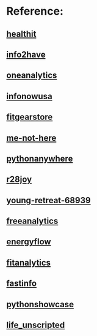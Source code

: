 


Reference:  
=======

## [healthit](http://healthit.somee.com) 
## [info2have](http://info2have.000webhostapp.com) 
## [oneanalytics](http://oneanalytics.weebly.com) 
## [infonowusa](http://infonowusa.wordpress.com) 
## [fitgearstore](http://atang148.wixsite.com/fitgearstore) 
## [me-not-here](http://me-not-here.weebly.com) 
## [pythonanywhere](http://atang148.pythonanywhere.com) 
## [r28joy](http://r28joy.herokuapp.com) 
## [young-retreat-68939](http://young-retreat-68939.herokuapp.com) 
## [freeanalytics](http://freeanalytics.000webhostapp.com) 
## [energyflow](http://energyflow.000webhostapp.com) 
## [fitanalytics](http://fitanalytics.000webhostapp.com) 
## [fastinfo](http://fastinfo.infonow.x10host.com) 
## [pythonshowcase](http://pythonshowcase.infonow.x10host.com) 
## [life_unscripted](https://github.com/atang148/life_unscripted)






